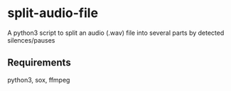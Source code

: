 # split-audio-file
A python3 script to split an audio (.wav) file into several parts by detected silences/pauses

## Requirements
python3, sox, ffmpeg
